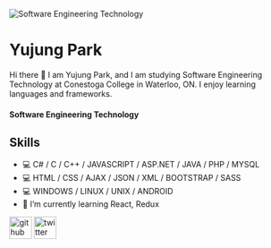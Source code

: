 ![Software Engineering Technology](https://pbs.twimg.com/profile_banners/1516880799697670144/1650490433/1500x500)

# Yujung Park
Hi there 👋 
I am Yujung Park, and I am studying Software Engineering Technology at Conestoga College in Waterloo, ON. I enjoy learning languages and frameworks.

#### Software Engineering Technology
## Skills
- 💻 C# / C / C++ / JAVASCRIPT / ASP.NET / JAVA / PHP / MYSQL
- 💻 HTML / CSS / AJAX / JSON / XML / BOOTSTRAP / SASS
- 💻 WINDOWS  / LINUX / UNIX / ANDROID
- 🌱 I’m currently learning React, Redux 


[<img src='https://cdn.jsdelivr.net/npm/simple-icons@3.0.1/icons/github.svg' alt='github' height='40'>](https://github.com/minimalU)  [<img src='https://cdn.jsdelivr.net/npm/simple-icons@3.0.1/icons/twitter.svg' alt='twitter' height='40'>](https://twitter.com/YujungPark6) 
